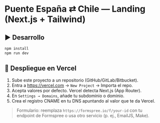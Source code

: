 # Puente España ⇄ Chile — Landing (Next.js + Tailwind)

## ▶️ Desarrollo
```bash
npm install
npm run dev
```

## 🚀 Despliegue en Vercel
1. Sube este proyecto a un repositorio (GitHub/GitLab/Bitbucket).
2. Entra a https://vercel.com → `New Project` → Importa el repo.
3. Acepta valores por defecto. Vercel detecta Next.js (App Router).
4. En `Settings → Domains`, añade tu subdominio o dominio.
5. Crea el registro CNAME en tu DNS apuntando al valor que te da Vercel.

> Formulario: reemplaza `https://formspree.io/f/your-id` con tu endpoint de Formspree o usa otro servicio (p. ej., EmailJS, Make).
